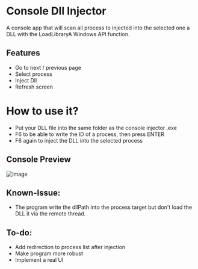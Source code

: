 # Console Dll Injector
A console app that will scan all process to injected into the selected one a DLL with the LoadLibraryA Windows API function.

## Features
- Go to next / previous page
- Select process
- Inject Dll
- Refresh screen

# How to use it?
- Put your DLL file into the same folder as the console injector .exe
- F6 to be able to write the ID of a process, then press ENTER
- F6 again to inject the DLL into the selected process

## Console Preview
![image](https://github.com/kalvin-eliazord/Console_DLL_Injector/assets/61147281/78db7d43-6de5-46e2-bae1-8dfc17c86d82)

## Known-Issue:
- The program write the dllPath into the process target but don't load the DLL it via the remote thread.

## To-do:
- Add redirection to process list after injection
- Make program more robust
- Implement a real UI
